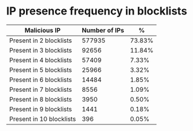 # IP presence frequency in blocklists
| Malicious IP | Number of IPs | % |
|----|----|----|
| Present in 2 blocklists | 577935 | 73.83% |
| Present in 3 blocklists | 92656 | 11.84% |
| Present in 4 blocklists | 57409 | 7.33% |
| Present in 5 blocklists | 25966 | 3.32% |
| Present in 6 blocklists | 14484 | 1.85% |
| Present in 7 blocklists | 8556 | 1.09% |
| Present in 8 blocklists | 3950 | 0.50% |
| Present in 9 blocklists | 1441 | 0.18% |
| Present in 10 blocklists | 396 | 0.05% |
